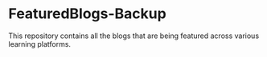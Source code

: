 # FeaturedBlogs-Backup
This repository contains all the blogs that are being featured across various learning platforms.
